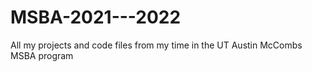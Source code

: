 # MSBA-2021---2022

All my projects and code files from my time in the UT Austin McCombs MSBA program 
